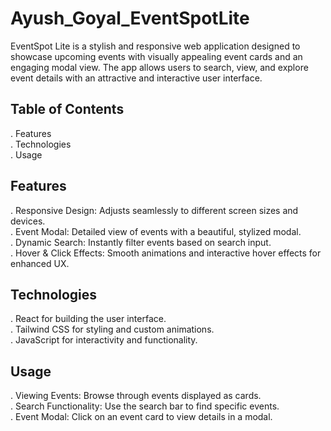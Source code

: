 # Ayush_Goyal_EventSpotLite

EventSpot Lite is a stylish and responsive web application designed to showcase upcoming events with visually appealing event cards and an engaging modal view. The app allows users to search, view, and explore event details with an attractive and interactive user interface.

## Table of Contents

. Features <br/>
. Technologies <br/>
. Usage

## Features

. Responsive Design: Adjusts seamlessly to different screen sizes and devices. <br/>
. Event Modal: Detailed view of events with a beautiful, stylized modal. <br/>
. Dynamic Search: Instantly filter events based on search input. <br/>
. Hover & Click Effects: Smooth animations and interactive hover effects for enhanced UX.


## Technologies
. React for building the user interface. <br/>
. Tailwind CSS for styling and custom animations. <br/>
. JavaScript for interactivity and functionality. <br/>

## Usage
. Viewing Events: Browse through events displayed as cards. <br/>
. Search Functionality: Use the search bar to find specific events. <br/>
. Event Modal: Click on an event card to view details in a modal. <br/>
